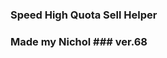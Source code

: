 ### Speed High Quota Sell Helper 
### Made my Nichol ### ver.68
<html>
<html lang="ko">
<head>
    <meta charset="UTF-8">
    <meta name="viewport" content="width=device-width, initial-scale=1.0">
    <title>High Quota Sell Calculator by Nichol</title>
    <style>

#DaysLeft {
    width: 12%;
    margin-right: 10px;
}

#MoonOrbitCost {
    width: 20%;
}

    @media screen and (max-width: 768px) {
   body {
        font-size: 60%; /* 모바일 폰트 크기 */
        background-color: #333333;
        color: #99ff99;
        font-family: Sans-serif;
        font-weight: bold;
    }

        
        fieldset {
            border: 5px solid #33ff33;
            padding: 5px;
            max-width: 650px;
            margin: 30px auto;
            border-radius: 10px;
        }
        
        h1 {
            font-size: 1.5em; /* 제목 폰트 크기 축소 */
            text-align: center;
            font-weight: bold;
        }
        
        .result {
            font-size: 1.5em;
            font-weight: bold;
            text-align: center;
            margin-top: 20px;
        }
        
        table {
            width: 100%;
            border-collapse: separate;
            margin-top: 10px;
            border-radius: 10px;
            overflow: hidden;
            table-layout: fixed; /* 변경된 부분: 테이블 레이아웃 고정 */
        }

        th, td {
            font-size: 0.9em; 
            padding: 5px;
            text-align: center;
            border: 1px solid #33ff33 !important; /* 중요도를 높임 */
            background-color: #333333;
            color: #99ff99;
        }

        th:first-child, td:first-child {
            width: 210px;
        }


        th:nth-child(3), td:nth-child(3) {
            width: 15%;
        }

        th:nth-child(4), td:nth-child(4) {
            width: 20%;
        }

        /* 모든 테이블에서 첫 번째 행 제외하고 1열에 적용 */
        table tr, td:first-child {
            font-size: 1.1em;
            font-weight: bold;
        }

        th {
            font-size: 1.3em;
            background-color: #66ff66;
            color: #333333;
        }

        /* 두 번째 테이블에 대한 스타일 */
        table:nth-of-type(2) th,
        table:nth-of-type(2) td {
            background-color: #333333;
            color: #99ff99;
        }

        /* 세 번째 테이블 너비 조정 */
        table:nth-of-type(3) {
            width: 100%; /* 가로폭을 100%로 설정 */
        }

        table:nth-of-type(3) th:first-child,
        table:nth-of-type(3) td:first-child {
            width: 50%; /* 첫 번째 열 50% */
        }

        table:nth-of-type(3) th:nth-child(2),
        table:nth-of-type(3) td:nth-child(2) {
            width: 50%; /* 두 번째 열 50% */
        }

        label {
           font-size: 0.8em;
        }

        input[type="checkbox"] {
            transform: scale(1.5);
            margin: 10px;
        }

        input[type="number"] {
            font-family: sans-serif;
            font-size: 0.9em;
            background-color: #faffff;
            color: #333333;
            width: 20%;
            font-weight: bold;
            height: 30px;
        }

        input[type="number"]#RequiredQuota {
            width: 22%; 
            margin-right: 22px; 
            font-size: 30px; 
            height: 40px;
        }

        select {
            font-family: sans-serif;
            font-size: 16px;
            padding: 5px; 
            border: 1px solid #33ff33; 
            background-color: #333333;
            color: #ffffff; 
            width: 30%; 
            height: 40px; 
            font-weight: bold; 
            box-sizing: border-box; 
        }

        button {
            background-color: #66ff66;
            color: #1C1C1C;
            font-size: 1.2em;
            font-weight: bold;
            padding: 15px 30px;
            border: none;
            cursor: pointer;
            display: inline-block;
            margin: 25px 10px 30px 30px; 
            border-radius: 15px; 
        }

        #result {
            font-size: 2em; 
            font-weight: bold; 
            color: #ccffcc; 
            display: inline-block; 
            margin-left: 20px; 
        }
    </style>
</head>
<body>

<fieldset>
    <h1>High Quota Challenge <br> Sell & Purchase Calculator <br> 할당량 챌린지 상점 계산기</h1>

<div style="display: flex; align-items: center; margin-bottom: 10px;">
    <label for="RequiredQuota">&nbsp;할당량 :&nbsp;</label>
    <input type="number" id="RequiredQuota" step="10" value="130" min="130" required>
    <label for="DaysLeft">&nbsp;남은 마감일 :&nbsp;</label>
    <select id="DaysLeft" required>
        <option value="0">0일</option>
        <option value="1">1일</option>
        <option value="2">2일</option>
        <option value="3">3일</option>
    </select>
    <label for="MoonOrbitCost">다음 목적지 :&nbsp;</label>
    <select id="MoonOrbitCost" required>
        <option value="0">*무료 위성</option>
        <option value="150">엠브리온</option>
        <option value="550">렌드</option>
        <option value="600">다인</option>
        <option value="700">타이탄</option>
        <option value="1500">아터피스</option>
    </select>
</div>

    <table>
        <thead>
            <tr>
                <th>장비</th>
                <th>구매 여부</th>
                <th>개수</th>
                <th>할인가(선택)</th>
            </tr>
        </thead>
        <tbody>
            <tr>
                <td>철제 삽</td>
                <td><input type="checkbox" name="item1" value="30"></td>
                <td><input type="number" min="0" id="number1"></td>
                <td><input type="number" step="3" id="salePrice1" value="30" max="30"></td>
            </tr>
            <tr>
                <td>자물쇠 따개</td>
                <td><input type="checkbox" name="item2" value="20"></td>
                <td><input type="number" min="0" id="number2"></td>
                <td><input type="number" step="2" id="salePrice2" value="20" max="20"></td>
            </tr>
            <tr>
                <td>제초제</td>
                <td><input type="checkbox" name="item3" value="25"></td>
                <td><input type="number" min="0" id="number3"></td>
                <td><input type="number" step="2.5" id="salePrice3" value="25" max="25"></td>
            </tr>
            <tr>
                <td>제트팩</td>
                <td><input type="checkbox" name="item4" value="900"></td>
                <td><input type="number" min="0" id="number4"></td>
                <td><input type="number" step="90" id="salePrice4" value="900" max="900"></td>
            </tr>
            <tr>
                <td>페인트 스프레이</td>
                <td><input type="checkbox" name="item5" value="50"></td>
                <td><input type="number" min="0" id="number5"></td>
                <td><input type="number" step="5" id="salePrice5" value="50" max="50"></td>
            </tr>
            <tr>
                <td>벨트 배낭</td>
                <td><input type="checkbox" name="item6" value="45"></td>
                <td><input type="number" min="0" id="number6"></td>
                <td><input type="number" step="4.5" id="salePrice6" value="45" max="45"></td>
            </tr>
            <tr>
                <td>TZP-흡입제</td>
                <td><input type="checkbox" name="item7" value="80"></td>
                <td><input type="number" min="0" id="number7"></td>
                <td><input type="number" step="8" id="salePrice7"  value="80" max="80"></td>
            </tr>
            <tr>
                <td>프로 손전등</td>
                <td><input type="checkbox" name="item8" value="25"></td>
                <td><input type="number" min="0" id="number8"></td>
                <td><input type="number" step="2.5" id="salePrice8" value="25" max="25"></td>
            </tr>
            <tr>
                <td>기절 수류탄</td>
                <td><input type="checkbox" name="item9" value="30"></td>
                <td><input type="number" min="0" id="number9"></td>
                <td><input type="number" step="3" id="salePrice9" value="30" max="30"></td>
            </tr>
            <tr>
                <td>연장형 사다리</td>
                <td><input type="checkbox" name="item10" value="60"></td>
                <td><input type="number" min="0" id="number10"></td>
                <td><input type="number" step="6" id="salePrice10" value="60" max="60"></td>
            </tr>
            <tr>
                <td>무전기</td>
                <td><input type="checkbox" name="item11" value="12"></td>
                <td><input type="number" min="0" id="number11"></td>
                <td><input type="number" step="0.2" id="salePrice11" value="12" max="12"></td>
            </tr>
        </tbody>
    </table>

    <!-- 두 번째 테이블 -->
    <table>
        <thead>
            <tr>
                <th>장비</th>
                <th>구매 여부</th>
                <th>할인가(선택)</th>
            </tr>
        </thead>
        <tbody>
            <tr>
                <td>크루저 (트럭)</td>
                <td><input type="checkbox" name="ship1" value="370"></td>
                <td><input type="number" step="10" value="370" max="370"></td>
            </tr>

        </tbody>
    </table>

    <!-- 세 번째 테이블 -->
    <table>
        <thead>
            <tr>
                <th>장비</th>
                <th>구매 여부</th>
            </tr>
        </thead>
        <tbody>
            <tr>
                <td>순간이동기</td>
                <td><input type="checkbox" name="ship2" value="375"></td>
            </tr>
            <tr>
                <td>신호 해석기</td>
                <td><input type="checkbox" name="ship3" value="255"></td>
            </tr>
        </tbody>
    </table>

    <button onclick="calculate()">계산</button>
    <div id="result"></div> <!-- 결과 표시 공간 -->
</fieldset>


<script>

    function validateNumber(input) {
    const value = parseInt(input.value, 10);
    if (isNaN(value) || value < 0) {
        input.value = "";
        displayError("# 개수 혹은 할인가에 값을 바르게 입력하세요");
    }
}
    function validateDiscount(input) {
    const value = parseFloat(input.value);
    if (isNaN(value) || value <= 0) {
        input.value = "";
        displayError("# 개수 혹은 할인가에 값을 바르게 입력하세요");
    }
}
    function displayError(message) {
    const resultDiv = document.getElementById("result");
    resultDiv.textContent = message;
    resultDiv.style.color = "#ff6666";
}
function calculate() {
    const numberInputs = document.querySelectorAll("input[type='number']");
    let isValid = true;

    numberInputs.forEach(input => {
        if (input.value === "" || parseInt(input.value, 10) < 0) {
            isValid = false;
        }
    });

    if (!isValid) {
        displayError("# 개수 혹은 할인가에 값을 바르게 입력하세요");
        return;
    }

    const resultDiv = document.getElementById("result");
    resultDiv.textContent = "계산 완료!";
    resultDiv.style.color = "#ccffcc";
}

    

    function calculate() {
    const requiredQuota = parseInt(document.getElementById('RequiredQuota').value);
    const moonOrbitCost = parseInt(document.getElementById('MoonOrbitCost').value);
    const daysLeft = parseInt(document.getElementById('DaysLeft').value);


    let playerUtilityPurchase = 0; // 플레이어 유틸리티 구매 초기화
    let shipUtilityPurchase = 0; // 선박 유틸리티 구매 초기화
    let totalCost = 0; // 총 비용 초기화

    // 각 항목에 대한 비용 계산
   for (let i = 1; i <= 10; i++) {
        const checkbox = document.querySelector(`input[name="item${i}"]`);
        const quantity = parseInt(document.getElementById(`number${i}`).value) || 0;
        const salePrice = parseInt(document.getElementById(`salePrice${i}`).value) || 0;
        if (checkbox && checkbox.checked) {
            playerUtilityPurchase += salePrice * quantity;
        }
    }

   // 크루저 구매 금액 설정
    let CruiserPurchase = 0;
    const cruiserCheckbox = document.querySelector('input[name="ship1"]');
    const cruiserDiscount = parseInt(document.querySelector('input[name="ship1"]').parentNode.nextElementSibling.querySelector('input[type="number"]').value) || 370;

    if (cruiserCheckbox && cruiserCheckbox.checked) {
        CruiserPurchase = cruiserDiscount;
    }

    // 선박 유틸리티 구매 계산
    for (let j = 2; j <= 3; j++) {
        const shipCheckbox = document.querySelector(`input[name="ship${j}"]`);
        if (shipCheckbox && shipCheckbox.checked) { // checkbox가 정의된 경우에만 체크
            shipUtilityPurchase += parseInt(shipCheckbox.value); // 선박 유틸리티 구매 합산
        }
    }

    // 필요할 경우 할당량보다 낮은지 확인
    const totalPurchaseCost = moonOrbitCost + playerUtilityPurchase + CruiserPurchase + shipUtilityPurchase;

if (totalPurchaseCost < requiredQuota) {
    const resultDiv = document.getElementById('result');
    resultDiv.innerText = "# 할당량이 필요 자금보다 높음";
    resultDiv.classList.add('small-font'); // 작은 폰트 스타일 적용
    resultDiv.style.display = 'inline';
    return;
} else {
    const resultDiv = document.getElementById('result');
    resultDiv.classList.remove('small-font'); // 작은 폰트 스타일 제거
}

     // NeedtoSell 계산
       let NeedtoSell;
    if (isNaN(requiredQuota) || isNaN(moonOrbitCost)) {
        NeedtoSell = "Error";
    } else {
        let baseValue = Math.round((moonOrbitCost + playerUtilityPurchase + CruiserPurchase + shipUtilityPurchase) * 5 + 75 + requiredQuota) / 6;

        switch (daysLeft) {
            case 0:
                NeedtoSell = baseValue;
                break;
            case 1:
                baseValue = Math.round((moonOrbitCost + playerUtilityPurchase + CruiserPurchase + shipUtilityPurchase) * 5 + requiredQuota) / 6;
                baseValue /= 0.77;
                NeedtoSell = Math.ceil(baseValue % 1 >= 0.4 ? Math.ceil(baseValue) + 2 : Math.ceil(baseValue) + 1);
                break;
            case 2:
                baseValue = Math.round((moonOrbitCost + playerUtilityPurchase + CruiserPurchase + shipUtilityPurchase) * 5 - 75 + requiredQuota) / 6;
                NeedtoSell = Math.floor(baseValue / 0.53);
                break;
            case 3:
                baseValue = Math.round((moonOrbitCost + playerUtilityPurchase + CruiserPurchase + shipUtilityPurchase) * 5 - 150 + requiredQuota) / 6;
                NeedtoSell = Math.ceil(baseValue / 0.3);
                break;
        }

        NeedtoSell = Math.ceil(NeedtoSell, 130);
        NeedtoSell += " $";
    }

    // 결과 출력
      const resultDiv = document.getElementById('result');
    resultDiv.innerText = NeedtoSell;
    resultDiv.style.display = 'inline';
}

</script>
</body>
</html>

